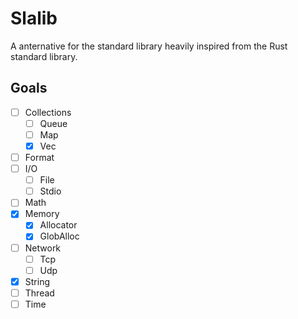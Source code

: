 # Slalib
A anternative for the standard library heavily inspired from the Rust standard library.

## Goals
- [ ] Collections
	- [ ] Queue
	- [ ] Map
	- [x] Vec
- [ ] Format
- [ ] I/O
	- [ ] File
	- [ ] Stdio
- [ ] Math
- [x] Memory
	- [x] Allocator
	- [x] GlobAlloc
- [ ] Network
	- [ ] Tcp
	- [ ] Udp
- [x] String
- [ ] Thread
- [ ] Time